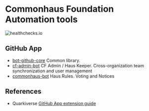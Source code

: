 # Commonhaus Foundation Automation tools

![healthchecks.io](https://healthchecks.io/badge/cf79a99a-7caa-4972-9b25-58122a/aRxnUm_v-2.svg)

## GitHub App

- [bot-github-core](./bot-github-core/) Common library.
- [cf-admin-bot](./cf-admin-bot/) CF Admin / Haus Keeper. Cross-organization team synchronization and user management
- [commonhaus-bot](./commonhaus-bot/) Haus Rules. Voting and Notices

## References

- Quarkiverse [GitHub App extension guide](https://quarkiverse.github.io/quarkiverse-docs/quarkus-github-app/dev/index.html)
